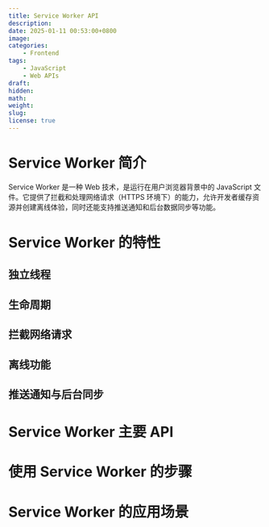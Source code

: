 ```yaml
---
title: Service Worker API
description: 
date: 2025-01-11 00:53:00+0800
image: 
categories:
    - Frontend
tags:
    - JavaScript
    - Web APIs
draft: 
hidden: 
math: 
weight:
slug:
license: true
---
```

# Service Worker 简介

Service Worker 是一种 Web 技术，是运行在用户浏览器背景中的 JavaScript 文件。它提供了拦截和处理网络请求（HTTPS 环境下）的能力，允许开发者缓存资源并创建离线体验，同时还能支持推送通知和后台数据同步等功能。

# Service Worker 的特性

## 独立线程

## 生命周期

## 拦截网络请求

## 离线功能

## 推送通知与后台同步

# Service Worker 主要 API

# 使用 Service Worker 的步骤

# Service Worker 的应用场景